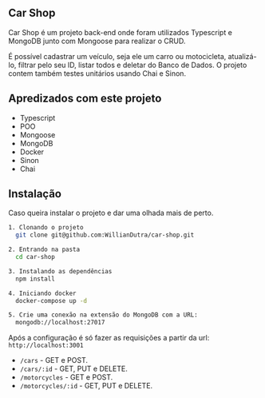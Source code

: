 
## Car Shop

Car Shop é um projeto back-end onde foram utilizados Typescript e MongoDB junto com Mongoose para realizar o CRUD.

É possível cadastrar um veículo, seja ele um carro ou motocicleta, atualizá-lo, filtrar pelo seu ID, listar todos e deletar do Banco de Dados. O projeto contem também testes unitários usando Chai e Sinon.

## Apredizados com este projeto

- Typescript
- POO
- Mongoose
- MongoDB
- Docker
- Sinon
- Chai



## Instalação

Caso queira instalar o projeto e dar uma olhada mais de perto.

```bash
1. Clonando o projeto
  git clone git@github.com:WillianDutra/car-shop.git

2. Entrando na pasta
  cd car-shop

3. Instalando as dependências
  npm install

4. Iniciando docker
  docker-compose up -d

5. Crie uma conexão na extensão do MongoDB com a URL:
  mongodb://localhost:27017
```
Após a configuração é só fazer as requisições a partir da url: `http://localhost:3001`

- `/cars` - GET e POST.
-  `/cars/:id` - GET, PUT e DELETE.
- `/motorcycles` - GET e POST.
- `/motorcycles/:id` - GET, PUT e DELETE.
